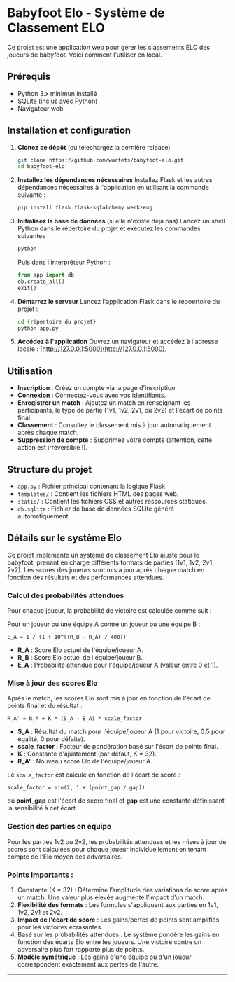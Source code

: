 # Babyfoot Elo - Système de Classement ELO

Ce projet est une application web pour gérer les classements ELO des joueurs de babyfoot. Voici comment l'utiliser en local.

## Prérequis

- Python 3.x minimun installé
- SQLite (inclus avec Python)
- Navigateur web

## Installation et configuration

1. **Clonez ce dépôt** (ou télechargez la dernière release)
   ```bash
   git clone https://github.com/wartets/babyfoot-elo.git
   cd babyfoot-elo
   ```

2. **Installez les dépendances nécessaires**
   Installez Flask et les autres dépendances nécessaires à l'application en utilisant la commande suivante :
   ```bash
   pip install flask flask-sqlalchemy werkzeug
   ```

3. **Initialisez la base de données** (si elle n'existe déjà pas)
   Lancez un shell Python dans le répertoire du projet et exécutez les commandes suivantes :
   ```bash
   python
   ```
   Puis dans l'interpréteur Python :
   ```python
   from app import db
   db.create_all()
   exit()
   ```

4. **Démarrez le serveur**
   Lancez l'application Flask dans le répoertoire du projet :
   ```bash
   cd {répertoire du projet}
   python app.py
   ```

5. **Accédez à l'application**
   Ouvrez un navigateur et accédez à l'adresse locale : [http://127.0.0.1:5000](http://127.0.0.1:5000).

## Utilisation

- **Inscription** : Créez un compte via la page d'inscription.
- **Connexion** : Connectez-vous avec vos identifiants.
- **Enregistrer un match** : Ajoutez un match en renseignant les participants, le type de partie (1v1, 1v2, 2v1, ou 2v2) et l'écart de points final.
- **Classement** : Consultez le classement mis à jour automatiquement après chaque match.
- **Suppression de compte** : Supprimez votre compte (attention, cette action est irréversible !).

## Structure du projet

- `app.py` : Fichier principal contenant la logique Flask.
- `templates/` : Contient les fichiers HTML des pages web.
- `static/` : Contient les fichiers CSS et autres ressources statiques.
- `db.sqlite` : Fichier de base de données SQLite généré automatiquement.

## Détails sur le système Elo

Ce projet implémente un système de classement Elo ajusté pour le babyfoot, prenant en charge différents formats de parties (1v1, 1v2, 2v1, 2v2). Les scores des joueurs sont mis à jour après chaque match en fonction des résultats et des performances attendues.

### Calcul des probabilités attendues

Pour chaque joueur, la probabilité de victoire est calculée comme suit :

Pour un joueur ou une équipe A contre un joueur ou une équipe B :
```
E_A = 1 / (1 + 10^((R_B - R_A) / 400))
```
- **R_A** : Score Elo actuel de l'équipe/joueur A.
- **R_B** : Score Elo actuel de l'équipe/joueur B.
- **E_A** : Probabilité attendue pour l'équipe/joueur A (valeur entre 0 et 1).

### Mise à jour des scores Elo

Après le match, les scores Elo sont mis à jour en fonction de l'écart de points final et du résultat :
```
R_A' = R_A + K * (S_A - E_A) * scale_factor
```
- **S_A** : Résultat du match pour l'équipe/joueur A (1 pour victoire, 0.5 pour égalité, 0 pour défaite).
- **scale_factor** : Facteur de pondération basé sur l'écart de points final.
- **K** : Constante d'ajustement (par défaut, K = 32).
- **R_A'** : Nouveau score Elo de l'équipe/joueur A.

Le `scale_factor` est calculé en fonction de l'écart de score :
```
scale_factor = min(2, 1 + (point_gap / gap))
```
où **point_gap** est l'écart de score final et **gap** est une constante définissant la sensibilité à cet écart.

### Gestion des parties en équipe

Pour les parties 1v2 ou 2v2, les probabilités attendues et les mises à jour de scores sont calculées pour chaque joueur individuellement en tenant compte de l'Elo moyen des adversaires.

### Points importants :

1.	Constante (K = 32) : Détermine l’amplitude des variations de score après un match. Une valeur plus élevée augmente l’impact d’un match.
2. **Flexibilité des formats** : Les formules s'appliquent aux parties en 1v1, 1v2, 2v1 et 2v2.
3. **Impact de l'écart de score** : Les gains/pertes de points sont amplifiés pour les victoires écrasantes.
4.	Basé sur les probabilités attendues : Le système pondère les gains en fonction des écarts Elo entre les joueurs. Une victoire contre un adversaire plus fort rapporte plus de points.
5. **Modèle symétrique** : Les gains d'une équipe ou d'un joueur correspondent exactement aux pertes de l'autre.

---